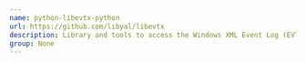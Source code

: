 ```yaml
---
name: python-libevtx-python
url: https://github.com/libyal/libevtx
description: Library and tools to access the Windows XML Event Log (EVTX) format.
group: None
---
```


